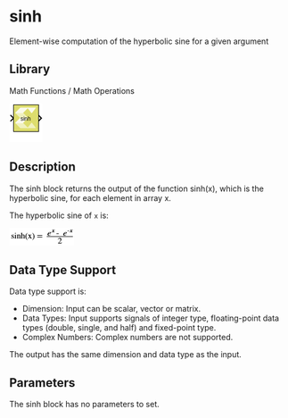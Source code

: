 # sinh

Element-wise computation of the hyperbolic sine for a given argument

## Library

Math Functions / Math Operations

![](./Images/block.png)

## Description

The sinh block returns the output of the function sinh(x), which is the
hyperbolic sine, for each element in array x.

The hyperbolic sine of `x` is:

![](./Images/mvc1532106955958.png)

## Data Type Support

Data type support is:

- Dimension: Input can be scalar, vector or matrix.
- Data Types: Input supports signals of integer type, floating-point
  data types (double, single, and half) and fixed-point type.
- Complex Numbers: Complex numbers are not supported.

The output has the same dimension and data type as the input.

## Parameters

The sinh block has no parameters to set.
